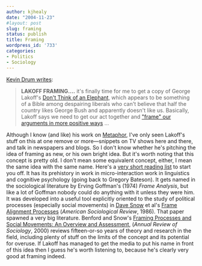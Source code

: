 ```yaml
---
author: kjhealy
date: "2004-11-23"
#layout: post
slug: framing
status: publish
title: Framing
wordpress_id: '733'
categories:
- Politics
- Sociology
---
```


[Kevin Drum writes](http://www.washingtonmonthly.com/archives/individual/2004_11/005214.php):

> **LAKOFF FRAMING….** it's finally time for me to get a copy of George Lakoff's [Don't Think of an Elephant](http://www.amazon.com/exec/obidos/tg/detail/-/1931498717/qid=1101255135/sr=1-1/ref=sr_1_1/103-7671099-8551863?v=glance&s=books), which appears to be something of a Bible among despairing liberals who can't believe that half the country likes George Bush and apparently doesn't like us. Basically, Lakoff says we need to get our act together and ["frame" our arguments in more positive ways](http://www.thenation.com/doc.mhtml?i=20041206&s=lakoff) ...

Although I know (and like) his work on [Metaphor](http://www.amazon.com/exec/obidos/ASIN/0226468011/ref=nosim/), I've only seen Lakoff's stuff on this at one remove or more—snippets on TV shows here and there, and talk in newspapers and blogs. So I don't know whether he's pitching the idea of framing as new, or his own bright idea. But it's worth noting that this concept is pretty old. I don't mean some equivalent concept, either, I mean the same idea with the same name. Here's a [very short reading list](http://www.ssc.wisc.edu/~oliver/SOC924/Assignments/Framing.htm#Frames) to start you off. It has its prehistory in work in micro-interaction work in linguistics and cognitive psychology (going back to Gregory Bateson). It gets named in the sociological literature by Erving Goffman's (1974) *Frame Analysis*, but like a lot of Goffman nobody could do anything with it unless they were him. It was developed into a useful tool explicitly oriented to the study of political processes (especially social movements) in [Dave Snow](http://today.uci.edu/Features/profile_detail.asp?key=112) et al's [Frame Alignment Processes](http://links.jstor.org/sici?sici=0003-1224(198608)51:4%3C464:FAPMAM%3E2.0.CO;2-2) (*American Sociological Review*, 1986). That paper spawned a very big literature. Benford and Snow's [Framing Processes and Social Movements: An Overview and Assessment](http://arjournals.annualreviews.org/doi/abs/10.1146/annurev.soc.26.1.611), (*Annual Review of Sociology*, 2000) reviews fifteen-or-so years of theory and research in the field, including plenty of stuff on the limits of the concept and its potential for overuse. If Lakoff has managed to get the media to put his name in front of this idea then I guess he's worth listening to, because he's clearly very good at framing indeed.

